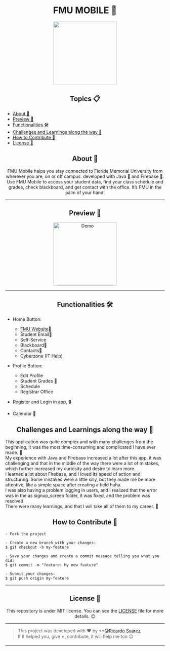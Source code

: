 <h1 align="center">FMU MOBILE 📱</h1>

<p align="center">
      <img src="https://github.com/RicardoSu/Senior-Project-FMU-Mobile/blob/main/Images/FMU%20Mobile.png" width="200" >
</p>

   <h2 align="center">Topics 📋</h2>
   <p>
   
   - [About 📖](#about-)
   - [Preview 📱](#preview-)
   - [Functionalities 🛠️](#functionalities-%EF%B8%8F)
   - [Challenges and Learnings along the way 🤯](#challenges-and-learnings-along-the-way-)
   - [How to Contribute 💪](#how-to-contribute-)
   - [License 📝](#license-)
   </p>
   
   <h2 align="center">About 📖</h2>
   
<p align="center">
   FMU Mobile helps you stay connected to Florida Memorial University from wherever you are, on or off campus. developed with Java 💙 and Firebase 💛.<br>
      Use FMU Mobile to access your student data, find your class schedule and grades, check blackboard, and get contact with the office. It’s FMU in the palm of your hand!

</p>

---

<h2 align="center">Preview 📱</h2>

   <p align="center">
      <img src="https://github.com/RicardoSu/Senior-Project-FMU-Mobile/blob/main/Images/fmu-mobile.gif" width="200" alt="Demo">
   </p>
   
---

<h2 align="center">Functionalities 🛠️</h2>

   <p>
   
- Home Button:
  -  <a href="https://fmuniv.edu/">FMU Website</a>🦁
  -  Student Email📧
  -  Self-Service
  -  Blackboard🏫
  -  Contacts📝
  -  Cyberzone (IT Help)

- Profile Button:
  -  Edit Profile
  -  Student Grades 💯
  -  Schedule
  -  Registrar Office

- Register and Login in app, 🔒
- Calendar 📅
   
   </p>
<h2 align="center">Challenges and Learnings along the way 🤯</h2>
   <p>
    This application was quite complex and with many challenges from the beginning, it was the most time-consuming and complicated I have ever made. 💪<br> 
    My experience with Java and Firebase increased a lot after this app, it was challenging and that in the middle of the way there were a lot of mistakes, which further increased my curiosity and desire to learn more.<br>
    I learned a lot about Firebase, and I loved its speed of action and structuring. Some mistakes were a little silly, but they made me be more attentive, like a simple space after creating a field haha. <br>
    I was also having a problem logging in users, and I realized that the error was in the as signup_screen folder, it was fixed, and the problem was resolved.<br>
    There were many learnings, and that I will take all of them to my career. 🚀
   </p>

<h2 align="center">How to Contribute 💪</h2>

   ```
   - Fork the project 

   - Create a new branch with your changes:
   $ git checkout -b my-feature

   - Save your changes and create a commit message telling you what you did:
   $ git commit -m "feature: My new feature"

   - Submit your changes:
   $ git push origin my-feature
   ```

---

<h2 align="center">License 📝</h2>

<p align="center">
   This repository is under MIT license. You can see the <a href="https://github.com/RicardoSu/Senior-Project-FMU-Mobile/blob/main/LICENSE">LICENSE</a> file for more details. 😉
</p>

   ---

   >This project was developed with ❤️ by **[@Ricardo Suarez](https://www.linkedin.com/in/ricardo-suarez-lima/).<br>
   If it helped you, give ⭐, contribute, it will help me too 😉

---

   <div align="center">

